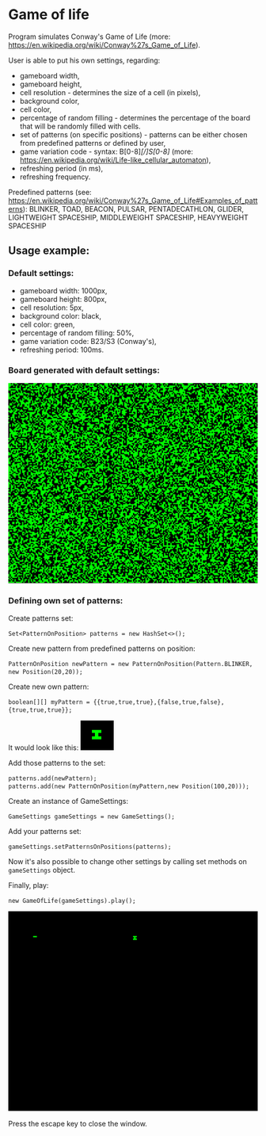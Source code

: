 # Game of life

Program simulates Conway's Game of Life (more: https://en.wikipedia.org/wiki/Conway%27s_Game_of_Life). 

User is able to put his own settings, regarding:
* gameboard width,
* gameboard height,
* cell resolution - determines the size of a cell (in pixels),
* background color,
* cell color,
* percentage of random filling - determines the percentage of the board that will be randomly filled with cells.
* set of patterns (on specific positions) - patterns can be either chosen from predefined patterns or defined by user,
* game variation code - syntax: B[0-8]*[/]S[0-8]* (more: https://en.wikipedia.org/wiki/Life-like_cellular_automaton),
* refreshing period (in ms),
* refreshing frequency.

Predefined patterns (see: https://en.wikipedia.org/wiki/Conway%27s_Game_of_Life#Examples_of_patterns):
BLINKER, TOAD, BEACON, PULSAR, PENTADECATHLON, GLIDER, LIGHTWEIGHT SPACESHIP, MIDDLEWEIGHT SPACESHIP, HEAVYWEIGHT SPACESHIP

## Usage example:

### Default settings:
* gameboard width: 1000px,
* gameboard height: 800px,
* cell resolution: 5px,
* background color: black,
* cell color: green,
* percentage of random filling: 50%,
* game variation code: B23/S3 (Conway's),
* refreshing period: 100ms.

### Board generated with default settings:
![](src/test/resources/defaultSettingsBoard.PNG)

### Defining own set of patterns:

Create patterns set:

```
Set<PatternOnPosition> patterns = new HashSet<>();
```
Create new pattern from predefined patterns on position:

```
PatternOnPosition newPattern = new PatternOnPosition(Pattern.BLINKER, new Position(20,20));
```
Create new own pattern:

```
boolean[][] myPattern = {{true,true,true},{false,true,false},{true,true,true}};
```
It would look like this:
![](src/test/resources/myPattern.PNG)

Add those patterns to the set:

```
patterns.add(newPattern);
patterns.add(new PatternOnPosition(myPattern,new Position(100,20)));
```
Create an instance of GameSettings:

```
GameSettings gameSettings = new GameSettings();
```
Add your patterns set:

```
gameSettings.setPatternsOnPositions(patterns);
```
Now it's also possible to change other settings by calling set methods on `gameSettings` object.

Finally, play:

```
new GameOfLife(gameSettings).play();
```
![](src/test/resources/patternsOnBoard.PNG)

Press the escape key to close the window.